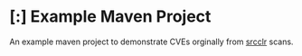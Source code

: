 # [:] Example Maven Project

An example maven project to demonstrate CVEs orginally from [srcclr](https://www.srcclr.com) scans.
